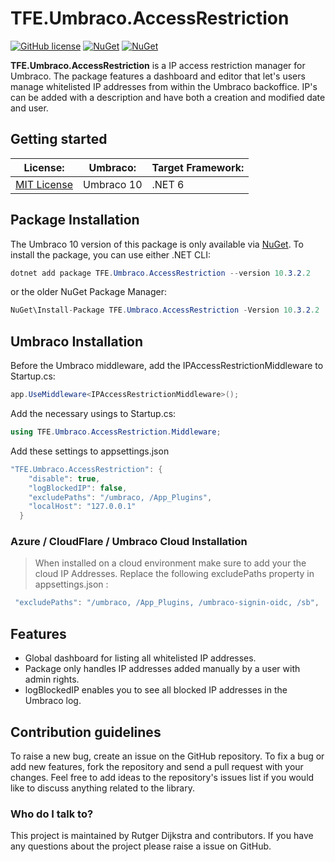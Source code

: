 ﻿# TFE.Umbraco.AccessRestriction

[![GitHub license](https://img.shields.io/badge/license-MIT-blue.svg)](LICENSE.md)
[![NuGet](https://img.shields.io/nuget/vpre/TFE.Umbraco.AccessRestriction.svg)](https://www.nuget.org/packages/TFE.Umbraco.AccessRestriction)
[![NuGet](https://img.shields.io/nuget/dt/TFE.Umbraco.AccessRestriction.svg)](https://www.nuget.org/packages/TFE.Umbraco.AccessRestriction)

**TFE.Umbraco.AccessRestriction** is a IP access restriction manager for Umbraco. The package features a dashboard and editor that let's users manage whitelisted IP addresses from within the Umbraco backoffice. IP's can be added with a description and have both a creation and modified date and user.

## Getting started

|License:|Umbraco:|Target Framework:|
|--------|--------|-----------------|
|[MIT License](./LICENSE.md "MIT License")|Umbraco 10|.NET 6|

## Package Installation

The Umbraco 10 version of this package is only available via [NuGet](https://www.nuget.org/packages/TFE.Umbraco.AccessRestriction). To install the package, you can use either .NET CLI:

```C#
dotnet add package TFE.Umbraco.AccessRestriction --version 10.3.2.2
```

or the older NuGet Package Manager:

```C#
NuGet\Install-Package TFE.Umbraco.AccessRestriction -Version 10.3.2.2
```

## Umbraco Installation

Before the Umbraco middleware, add the IPAccessRestrictionMiddleware to Startup.cs:

```C#
app.UseMiddleware<IPAccessRestrictionMiddleware>(); 
```

Add the necessary usings to Startup.cs:

```C#
using TFE.Umbraco.AccessRestriction.Middleware;
```

Add these settings to appsettings.json

```C#
"TFE.Umbraco.AccessRestriction": {
    "disable": true, 
    "logBlockedIP": false,
    "excludePaths": "/umbraco, /App_Plugins",
    "localHost": "127.0.0.1"
  }
``` 
### Azure / CloudFlare  / Umbraco Cloud Installation
>When installed on a cloud environment make sure to add your the cloud IP Addresses. Replace the following excludePaths property in appsettings.json :
```C#
 "excludePaths": "/umbraco, /App_Plugins, /umbraco-signin-oidc, /sb", 
```
## Features

- Global dashboard for listing all whitelisted IP addresses.
- Package only handles IP addresses added manually by a user with admin rights.
- logBlockedIP enables you to see all blocked IP addresses in the Umbraco log.

## Contribution guidelines

To raise a new bug, create an issue on the GitHub repository. To fix a bug or add new features, fork the repository and send a pull request with your changes. Feel free to add ideas to the repository's issues list if you would like to discuss anything related to the library.

### Who do I talk to?

This project is maintained by Rutger Dijkstra and contributors. If you have any questions about the project please raise a issue on GitHub.
